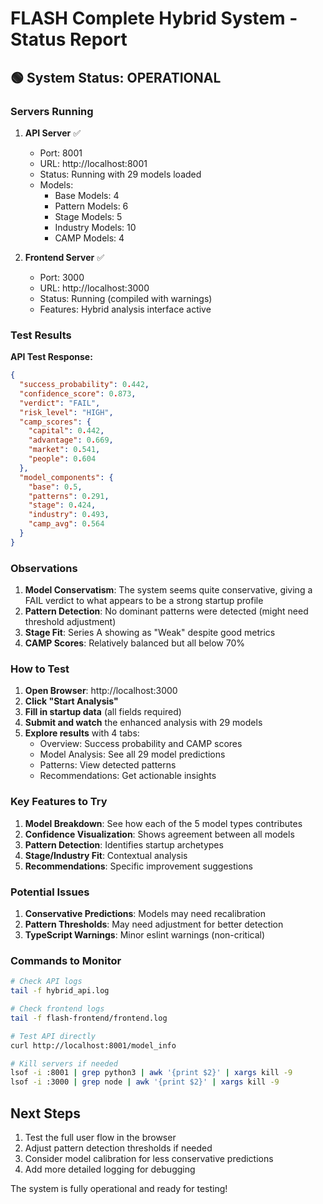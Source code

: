 # FLASH Complete Hybrid System - Status Report

## 🟢 System Status: OPERATIONAL

### Servers Running

1. **API Server** ✅
   - Port: 8001
   - URL: http://localhost:8001
   - Status: Running with 29 models loaded
   - Models:
     - Base Models: 4
     - Pattern Models: 6
     - Stage Models: 5
     - Industry Models: 10
     - CAMP Models: 4

2. **Frontend Server** ✅
   - Port: 3000
   - URL: http://localhost:3000
   - Status: Running (compiled with warnings)
   - Features: Hybrid analysis interface active

### Test Results

**API Test Response:**
```json
{
  "success_probability": 0.442,
  "confidence_score": 0.873,
  "verdict": "FAIL",
  "risk_level": "HIGH",
  "camp_scores": {
    "capital": 0.442,
    "advantage": 0.669,
    "market": 0.541,
    "people": 0.604
  },
  "model_components": {
    "base": 0.5,
    "patterns": 0.291,
    "stage": 0.424,
    "industry": 0.493,
    "camp_avg": 0.564
  }
}
```

### Observations

1. **Model Conservatism**: The system seems quite conservative, giving a FAIL verdict to what appears to be a strong startup profile
2. **Pattern Detection**: No dominant patterns were detected (might need threshold adjustment)
3. **Stage Fit**: Series A showing as "Weak" despite good metrics
4. **CAMP Scores**: Relatively balanced but all below 70%

### How to Test

1. **Open Browser**: http://localhost:3000
2. **Click "Start Analysis"**
3. **Fill in startup data** (all fields required)
4. **Submit and watch** the enhanced analysis with 29 models
5. **Explore results** with 4 tabs:
   - Overview: Success probability and CAMP scores
   - Model Analysis: See all 29 model predictions
   - Patterns: View detected patterns
   - Recommendations: Get actionable insights

### Key Features to Try

1. **Model Breakdown**: See how each of the 5 model types contributes
2. **Confidence Visualization**: Shows agreement between all models
3. **Pattern Detection**: Identifies startup archetypes
4. **Stage/Industry Fit**: Contextual analysis
5. **Recommendations**: Specific improvement suggestions

### Potential Issues

1. **Conservative Predictions**: Models may need recalibration
2. **Pattern Thresholds**: May need adjustment for better detection
3. **TypeScript Warnings**: Minor eslint warnings (non-critical)

### Commands to Monitor

```bash
# Check API logs
tail -f hybrid_api.log

# Check frontend logs
tail -f flash-frontend/frontend.log

# Test API directly
curl http://localhost:8001/model_info

# Kill servers if needed
lsof -i :8001 | grep python3 | awk '{print $2}' | xargs kill -9
lsof -i :3000 | grep node | awk '{print $2}' | xargs kill -9
```

## Next Steps

1. Test the full user flow in the browser
2. Adjust pattern detection thresholds if needed
3. Consider model calibration for less conservative predictions
4. Add more detailed logging for debugging

The system is fully operational and ready for testing!